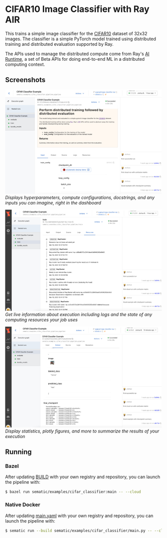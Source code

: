 # CIFAR10 Image Classifier with Ray AIR

This trains a simple image classifier for the
[CIFAR10](https://www.cs.toronto.edu/~kriz/cifar.html) dataset of 32x32
images. The classifier is a simple PyTorch model trained using distributed
training and distributed evaluation supported by Ray.

The APIs used to manage the distributed compute come from Ray's
[AI Runtime](https://docs.ray.io/en/latest/ray-air/getting-started.html),
a set of Beta APIs for doing end-to-end ML in a distributed computing
context.

## Screenshots

![Inputs](./rayAirInputs.jpg)
*Displays hyperparameters, compute configurations, docstrings, and any*
*inputs you can imagine, right in the dashboard*

![Running](./rayAirRunning.jpg)
*Get live information about execution including logs and the state*
*of any computing resources your job uses*

![Outputs](./rayAirOutputs.jpg)
*Display statistics, plotly figures, and more to summarize*
*the results of your execution*

## Running

### Bazel

After updating [BUILD](./BUILD) with your own registry and repository, you can
launch the pipeline with:

```bash
$ bazel run sematic/examples/cifar_classifier:main -- --cloud
```

### Native Docker

After updating [main.yaml](./main.yaml) with your own registry and repository,
you can launch the pipeline with:

```bash
$ sematic run --build sematic/examples/cifar_classifier/main.py -- --cloud
```
